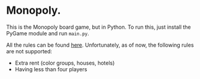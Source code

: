 # Monopoly.

This is the Monopoly board game, but in Python. To run this, just install the PyGame module and run `main.py`.

All the rules can be found [here](https://www.ultraboardgames.com/monopoly/game-rules.php).
Unfortunately, as of now, the following rules are not supported:
 - Extra rent (color groups, houses, hotels)
 - Having less than four players
